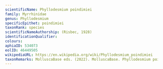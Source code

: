 ```yaml
---
scientificName: Phyllodesmium poindimiei
family: Myrrhinidae
genus: Phyllodesmium
specificEpithet: poindimiei
taxonRank: species
scientificNameAuthorship: (Risbec, 1928)
identificationQualifier: 
colours:
aphiaID: 534073
eolID: 46449505
wikipediaURL: https://en.wikipedia.org/wiki/Phyllodesmium_poindimiei
taxonRemarks: MolluscaBase eds. (2022). MolluscaBase. Phyllodesmium poindimiei (Risbec, 1928). Accessed through: World Register of Marine Species at: https://www.marinespecies.org/aphia.php?p=taxdetails&id=534073 on 2022-02-24
---
```

